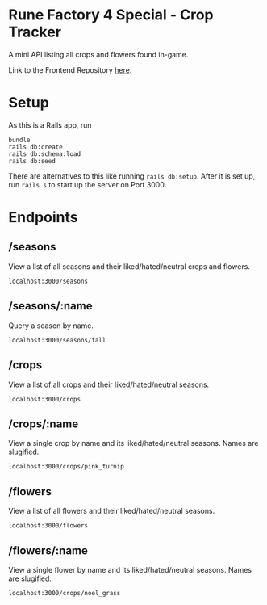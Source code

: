 # Rune Factory 4 Special - Crop Tracker
A mini API listing all crops and flowers found in-game.

Link to the Frontend Repository [here](https://github.com/lsamano/rf4-crop-tracker-client).

# Setup
As this is a Rails app, run
```
bundle
rails db:create
rails db:schema:load
rails db:seed
```
There are alternatives to this like running `rails db:setup`.
After it is set up, run `rails s` to start up the server on Port 3000.

# Endpoints

## /seasons
View a list of all seasons and their liked/hated/neutral crops and flowers.

`localhost:3000/seasons`

## /seasons/:name
Query a season by name.

`localhost:3000/seasons/fall`

## /crops
View a list of all crops and their liked/hated/neutral seasons.

`localhost:3000/crops`

## /crops/:name
View a single crop by name and its liked/hated/neutral seasons. Names are slugified.

`localhost:3000/crops/pink_turnip`

## /flowers
View a list of all flowers and their liked/hated/neutral seasons.

`localhost:3000/flowers`

## /flowers/:name
View a single flower by name and its liked/hated/neutral seasons. Names are slugified.

`localhost:3000/crops/noel_grass`
